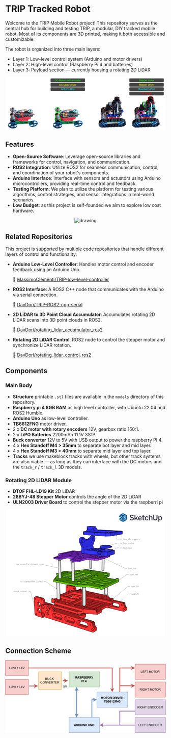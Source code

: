 # TRIP Tracked Robot

Welcome to the TRIP Mobile Robot project! This repository serves as the central hub for building and testing TRIP, a modular, DIY tracked mobile robot. Most of its components are 3D printed, making it both accessible and customizable.

The robot is organized into three main layers:
- Layer 1: Low-level control system (Arduino and motor drivers)
- Layer 2: High-level control (Raspberry Pi 4 and batteries)
- Layer 3: Payload section — currently housing a rotating 2D LiDAR

<p align='center'>
    <img src="./Imgs/structure.png" alt="drawing" width="800"/>
</p>

## Features

- **Open-Source Software**: Leverage open-source libraries and frameworks for control, navigation, and communication.
- **ROS2 Integration**: Utilize ROS2 for seamless communication, control, and coordination of your robot's components.
- **Arduino Interface**: Interface with sensors and actuators using Arduino microcontrollers, providing real-time control and feedback.
- **Testing Platform**: We plan to utilize the platform for testing various algorithms, control strategies, and sensor integrations in real-world scenarios.
- **Low Budget**: as this project is self-founded we aim to explore low cost hardware.

<p align='center'>
    <img src="./Imgs/trip_teleop.gif" alt="drawing" width="400"/>
</p>

## Related Repositories

This project is supported by multiple code repositories that handle different layers of control and functionality:

-  **Arduino Low-Level Controller**: Handles motor control and encoder feedback using an Arduino Uno.

    🔗 [MassimoClementi/TRIP-low-level-controller](https://github.com/MassimoClementi/TRIP-low-level-controller/)

- **ROS2 Interface**: A ROS2 C++ node that communicates with the Arduino via serial connection.

    🔗 [DavDori/TRIP-ROS2-cpp-serial](https://github.com/DavDori/TRIP-ROS2-cpp-serial/)

- **2D LiDAR to 3D Point Cloud Accumulator**: Accumulates rotating 2D LiDAR scans into 3D point clouds in ROS2.

    🔗 [DavDori/rotating_lidar_accumulator_ros2](https://github.com/DavDori/rotating_lidar_accumulator_ros2)

- **Rotating 2D LiDAR Control**: ROS2 node to control the stepper motor and synchronize LiDAR rotation.

    🔗 [DavDori/rotating_lidar_control_ros2](https://github.com/DavDori/rotating_lidar_control_ros2)

## Components

### Main Body

- **Structure** printable `.stl` files are available in the `models` directory of this repository.
- **Raspberry pi 4 8GB RAM** as high level controller, with Ubuntu 22.04 and ROS2 Humble.
- **Arduino Uno** as low-level controller.
- **TB6612FNG** motor driver.
- 2 x **DC motor with rotary encoders** 12V, gearbox ratio 150:1.
- 2 x **LiPO Batteries** 2200mAh 11.1V 3S1P.
- **Buck converter** 12V to 5V with USB output to power the raspberry PI 4.
- 4 x **Hex Standoff M4 > 35mm** to separate bot layer and mid layer.
- 4 x **Hex Standoff M3 > 40mm** to separate mid layer and top layer.
- **Tracks** we use makeblock tracks with wheels, but other track systems are also viable — as long as they can interface with the DC motors and the `track_r` / `track_l` 3D models.

### Rotating 2D LiDAR Module

- **DTOF FHL-LD19 Kit** 2D LiDAR
- **28BYJ-48 Stepper Motor** controls the angle of the 2D LiDAR
- **ULN2003 Driver Board** to control the stepper motor via the raspberri pi

<p align='center'>
    <img src="./Imgs/3d_models.png" alt="drawing" width="500"/>
</p>

## Connection Scheme

<p align='center'>
    <img src="./Imgs/trip_scheme.png" alt="drawing" width="600"/>
</p>